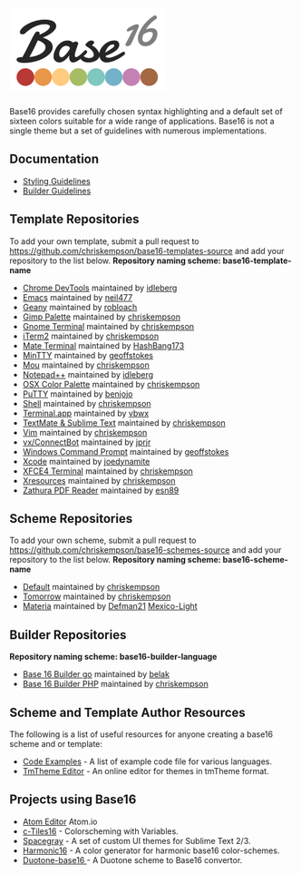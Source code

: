# ![Base16](https://raw.githubusercontent.com/chriskempson/base16/master/logo.png)
Base16 provides carefully chosen syntax highlighting and a default set of sixteen colors suitable for a wide range of applications. Base16 is not a single theme but a set of guidelines with numerous implementations.

## Documentation
* [Styling Guidelines](https://github.com/chriskempson/base16/blob/master/styling.md)
* [Builder Guidelines](https://github.com/chriskempson/base16/blob/master/builder.md)

## Template Repositories
To add your own template, submit a pull request to https://github.com/chriskempson/base16-templates-source and add your repository to the list below. **Repository naming scheme: base16-template-name**
* [Chrome DevTools](https://github.com/idleberg/base16-chrome-devtools) maintained by [idleberg](https://github.com/idleberg)
* [Emacs](https://github.com/neil477/base16-emacs) maintained by [neil477](https://github.com/neil477)
* [Geany](https://github.com/robloach/base16-geany) maintained by [robloach](https://github.com/robloach)
* [Gimp Palette](https://github.com/chriskempson/base16-gimp-palette) maintained by [chriskempson](https://github.com/chriskempson)
* [Gnome Terminal](https://github.com/chriskempson/base16-gnome-terminal) maintained by [chriskempson](https://github.com/chriskempson)
* [iTerm2](https://github.com/chriskempson/base16-iterm2) maintained by [chriskempson](https://github.com/chriskempson)
* [Mate Terminal](https://github.com/HashBang173/base16-mate-terminal) maintained by [HashBang173](https://github.com/HashBang173)
* [MinTTY](https://github.com/geoffstokes/base16-mintty) maintained by [geoffstokes](https://github.com/geoffstokes)
* [Mou](https://github.com/chriskempson/base16-mou) maintained by [chriskempson](https://github.com/chriskempson)
* [Notepad++](https://github.com/idleberg/base16-notepad-plus-plus) maintained by [idleberg](https://github.com/idleberg)
* [OSX Color Palette](https://github.com/chriskempson/base16-osx-color-palette) maintained by [chriskempson](https://github.com/chriskempson)
* [PuTTY](https://github.com/benjojo/base-16-putty) maintained by [benjojo](https://github.com/benjojo)
* [Shell](https://github.com/chriskempson/base16-shell) maintained by [chriskempson](https://github.com/chriskempson)
* [Terminal.app](https://github.com/vbwx/base16-terminal-app) maintained by [vbwx](https://github.com/vbwx)
* [TextMate & Sublime Text](https://github.com/chriskempson/base16-textmate) maintained by [chriskempson](https://github.com/chriskempson)
* [Vim](https://github.com/chriskempson/base16-vim) maintained by [chriskempson](https://github.com/chriskempson)
* [vx/ConnectBot](https://github.com/jprjr/base16-connectbot) maintained by [jprjr](https://github.com/jprjr)
* [Windows Command Prompt](https://github.com/geoffstokes/base16-windows-command-prompt) maintained by [geoffstokes](https://github.com/geoffstokes)
* [Xcode](https://github.com/joedynamite/base16-xcode) maintained by [joedynamite](https://github.com/joedynamite)
* [XFCE4 Terminal](https://github.com/chriskempson/base16-xfce4-terminal) maintained by [chriskempson](https://github.com/chriskempson)
* [Xresources](https://github.com/chriskempson/base16-xresources) maintained by [chriskempson](https://github.com/chriskempson)
* [Zathura PDF Reader](https://github.com/esn89/base16-zathura) maintained by [esn89](https://github.com/esn89)

## Scheme Repositories
To add your own scheme, submit a pull request to https://github.com/chriskempson/base16-schemes-source and add your repository to the list below. **Repository naming scheme: base16-scheme-name**
* [Default](https://github.com/chriskempson/base16-default-scheme) maintained by [chriskempson](https://github.com/chriskempson)
* [Tomorrow](https://github.com/chriskempson/base16-tomorrow-scheme) maintained by [chriskempson](https://github.com/chriskempson)
* [Materia](https://github.com/Defman21/base16-materia) maintained by
[Defman21](https://github.com/Defman21)
[Mexico-Light](https://github.com/drzel/base16-mexico-light-scheme)

## Builder Repositories
**Repository naming scheme: base16-builder-language**
* [Base 16 Builder go](https://github.com/belak/base16-builder-go) maintained by [belak](https://github.com/belak)
* [Base 16 Builder PHP](https://github.com/chriskempson/base16-builder-php) maintained by [chriskempson](https://github.com/chriskempson)

## Scheme and Template Author Resources
The following is a list of useful resources for anyone creating a base16 scheme and or template:
* [Code Examples](https://github.com/chriskempson/base16-code-examples) - A list of example code file for various languages.
* [TmTheme Editor](http://tmtheme-editor.herokuapp.com) - An online editor for themes in tmTheme format.

## Projects using Base16
* [Atom Editor](https://atom.io/) Atom.io
* [c-Tiles16](https://github.com/atelierbram/c-tiles16) - Colorscheming with Variables.
* [Spacegray](https://github.com/kkga/spacegray) - A set of custom UI themes for Sublime Text 2/3.
* [Harmonic16](http://janniks.github.io/harmonic16) - A color generator for harmonic base16 color-schemes.
* [Duotone-base16 ](https://github.com/davidosomething/duotone-base16/) - A Duotone scheme to Base16 convertor.
